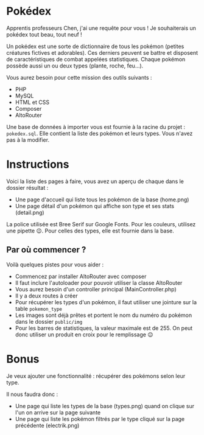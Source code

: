 # Pokédex

Apprentis professeurs Chen, j'ai une requête pour vous ! Je souhaiterais un pokédex tout beau, tout neuf !

Un pokédex est une sorte de dictionnaire de tous les pokémon (petites créatures fictives et adorables). Ces derniers peuvent se battre
et disposent de caractéristiques de combat appelées statistiques. Chaque pokémon possède aussi un ou deux types (plante, roche, feu...).

Vous aurez besoin pour cette mission des outils suivants : 
- PHP
- MySQL
- HTML et CSS
- Composer
- AltoRouter

Une base de données à importer vous est fournie à la racine du projet : `pokedex.sql`. Elle contient la liste des pokémon et 
leurs types. Vous n'avez pas à la modifier.

# Instructions 

Voici la liste des pages à faire, vous avez un aperçu de chaque dans le dossier résultat : 

- Une page d'accueil qui liste tous les pokémon de la base (home.png)
- Une page détail d'un pokémon qui affiche son type et ses stats (detail.png)

La police utilisée est Bree Serif sur Google Fonts. Pour les couleurs, utilisez une pipette :wink:. Pour celles des types, elle est fournie dans la base.

## Par où commencer ?

Voilà quelques pistes pour vous aider : 

- Commencez par installer AltoRouter avec composer
- Il faut inclure l'autoloader pour pouvoir utiliser la classe AltoRouter
- Vous aurez besoin d'un controller principal (MainController.php)
- Il y a deux routes à créer
- Pour récupérer les types d'un pokémon, il faut utiliser une jointure sur la table `pokemon_type`
- Les images sont déjà prêtes et portent le nom du numéro du pokémon dans le dossier `public/img`
- Pour les barres de statistiques, la valeur maximale est de 255. On peut donc utiliser un produit en croix pour le remplissage :wink:

# Bonus

Je veux ajouter une fonctionnalité : récupérer des pokémons selon leur type.

Il nous faudra donc : 
- Une page qui liste les types de la base (types.png) quand on clique sur l'un on arrive sur la page suivante
- Une page qui liste les pokémon filtrés par le type cliqué sur la page précédente (electrik.png)


